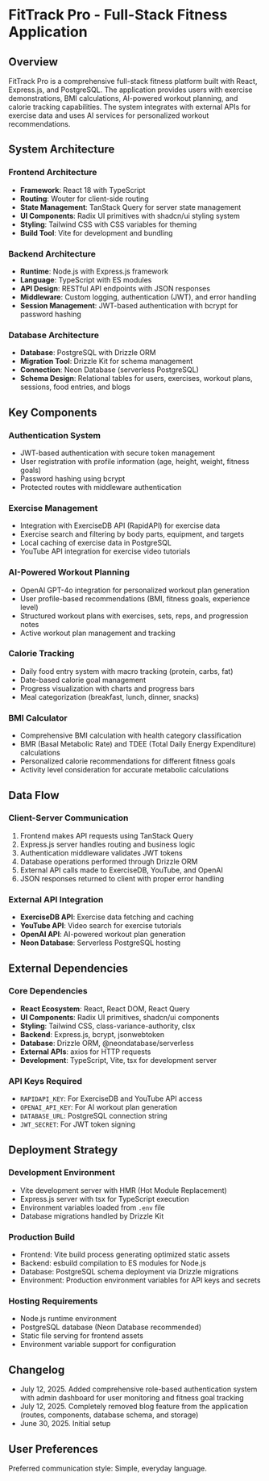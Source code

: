 # FitTrack Pro - Full-Stack Fitness Application

## Overview

FitTrack Pro is a comprehensive full-stack fitness platform built with React, Express.js, and PostgreSQL. The application provides users with exercise demonstrations, BMI calculations, AI-powered workout planning, and calorie tracking capabilities. The system integrates with external APIs for exercise data and uses AI services for personalized workout recommendations.

## System Architecture

### Frontend Architecture
- **Framework**: React 18 with TypeScript
- **Routing**: Wouter for client-side routing
- **State Management**: TanStack Query for server state management
- **UI Components**: Radix UI primitives with shadcn/ui styling system
- **Styling**: Tailwind CSS with CSS variables for theming
- **Build Tool**: Vite for development and bundling

### Backend Architecture
- **Runtime**: Node.js with Express.js framework
- **Language**: TypeScript with ES modules
- **API Design**: RESTful API endpoints with JSON responses
- **Middleware**: Custom logging, authentication (JWT), and error handling
- **Session Management**: JWT-based authentication with bcrypt for password hashing

### Database Architecture
- **Database**: PostgreSQL with Drizzle ORM
- **Migration Tool**: Drizzle Kit for schema management
- **Connection**: Neon Database (serverless PostgreSQL)
- **Schema Design**: Relational tables for users, exercises, workout plans, sessions, food entries, and blogs

## Key Components

### Authentication System
- JWT-based authentication with secure token management
- User registration with profile information (age, height, weight, fitness goals)
- Password hashing using bcrypt
- Protected routes with middleware authentication

### Exercise Management
- Integration with ExerciseDB API (RapidAPI) for exercise data
- Exercise search and filtering by body parts, equipment, and targets
- Local caching of exercise data in PostgreSQL
- YouTube API integration for exercise video tutorials

### AI-Powered Workout Planning
- OpenAI GPT-4o integration for personalized workout plan generation
- User profile-based recommendations (BMI, fitness goals, experience level)
- Structured workout plans with exercises, sets, reps, and progression notes
- Active workout plan management and tracking

### Calorie Tracking
- Daily food entry system with macro tracking (protein, carbs, fat)
- Date-based calorie goal management
- Progress visualization with charts and progress bars
- Meal categorization (breakfast, lunch, dinner, snacks)



### BMI Calculator
- Comprehensive BMI calculation with health category classification
- BMR (Basal Metabolic Rate) and TDEE (Total Daily Energy Expenditure) calculations
- Personalized calorie recommendations for different fitness goals
- Activity level consideration for accurate metabolic calculations

## Data Flow

### Client-Server Communication
1. Frontend makes API requests using TanStack Query
2. Express.js server handles routing and business logic
3. Authentication middleware validates JWT tokens
4. Database operations performed through Drizzle ORM
5. External API calls made to ExerciseDB, YouTube, and OpenAI
6. JSON responses returned to client with proper error handling

### External API Integration
- **ExerciseDB API**: Exercise data fetching and caching
- **YouTube API**: Video search for exercise tutorials
- **OpenAI API**: AI-powered workout plan generation
- **Neon Database**: Serverless PostgreSQL hosting

## External Dependencies

### Core Dependencies
- **React Ecosystem**: React, React DOM, React Query
- **UI Components**: Radix UI primitives, shadcn/ui components
- **Styling**: Tailwind CSS, class-variance-authority, clsx
- **Backend**: Express.js, bcrypt, jsonwebtoken
- **Database**: Drizzle ORM, @neondatabase/serverless
- **External APIs**: axios for HTTP requests
- **Development**: TypeScript, Vite, tsx for development server

### API Keys Required
- `RAPIDAPI_KEY`: For ExerciseDB and YouTube API access
- `OPENAI_API_KEY`: For AI workout plan generation
- `DATABASE_URL`: PostgreSQL connection string
- `JWT_SECRET`: For JWT token signing

## Deployment Strategy

### Development Environment
- Vite development server with HMR (Hot Module Replacement)
- Express.js server with tsx for TypeScript execution
- Environment variables loaded from `.env` file
- Database migrations handled by Drizzle Kit

### Production Build
- Frontend: Vite build process generating optimized static assets
- Backend: esbuild compilation to ES modules for Node.js
- Database: PostgreSQL schema deployment via Drizzle migrations
- Environment: Production environment variables for API keys and secrets

### Hosting Requirements
- Node.js runtime environment
- PostgreSQL database (Neon Database recommended)
- Static file serving for frontend assets
- Environment variable support for configuration

## Changelog
- July 12, 2025. Added comprehensive role-based authentication system with admin dashboard for user monitoring and fitness goal tracking
- July 12, 2025. Completely removed blog feature from the application (routes, components, database schema, and storage)
- June 30, 2025. Initial setup

## User Preferences

Preferred communication style: Simple, everyday language.